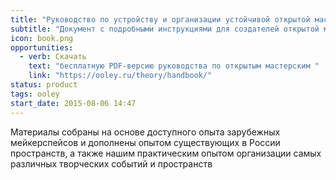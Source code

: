 ```yaml
---
title: "Руководство по устройству и организации устойчивой открытой мастерской"
subtitle: "Документ с подробными инструкциями для создателей открытой мастерской на основе обобщенного мирового опыта"
icon: book.png
opportunities:
  - verb: Скачать
    text: "бесплатную PDF-версию руководства по открытым мастерским "
    link: "https://ooley.ru/theory/handbook/"
status: product
tags: ooley
start_date: 2015-08-06 14:47
---
```


Материалы собраны на основе доступного опыта зарубежных мейкерспейсов и дополнены опытом существующих в России пространств, а также нашим практическим опытом организации самых различных творческих событий и пространств
